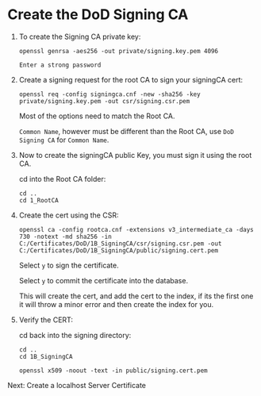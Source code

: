 # Create the DoD Signing CA

1. To create the Signing CA private key:

       openssl genrsa -aes256 -out private/signing.key.pem 4096

       Enter a strong password

2. Create a signing request for the root CA to sign your signingCA cert:

       openssl req -config signingca.cnf -new -sha256 -key private/signing.key.pem -out csr/signing.csr.pem

   Most of the options need to match the Root CA.

   `Common Name`, however must be different than the Root CA, use `DoD Signing CA` for `Common Name`.

3. Now to create the signingCA public Key, you must sign it using the root CA.

   cd into the Root CA folder:

       cd ..
       cd 1_RootCA

4. Create the cert using the CSR:

       openssl ca -config rootca.cnf -extensions v3_intermediate_ca -days 730 -notext -md sha256 -in C:/Certificates/DoD/1B_SigningCA/csr/signing.csr.pem -out C:/Certificates/DoD/1B_SigningCA/public/signing.cert.pem

   Select `y` to sign the certificate.

   Select `y` to commit the certificate into the database.

   This will create the cert, and add the cert to the index, if its the first one it will throw a minor error and then create the index for you.

5. Verify the CERT:

   cd back into the signing directory:

       cd ..
       cd 1B_SigningCA

       openssl x509 -noout -text -in public/signing.cert.pem

Next: Create a localhost Server Certificate